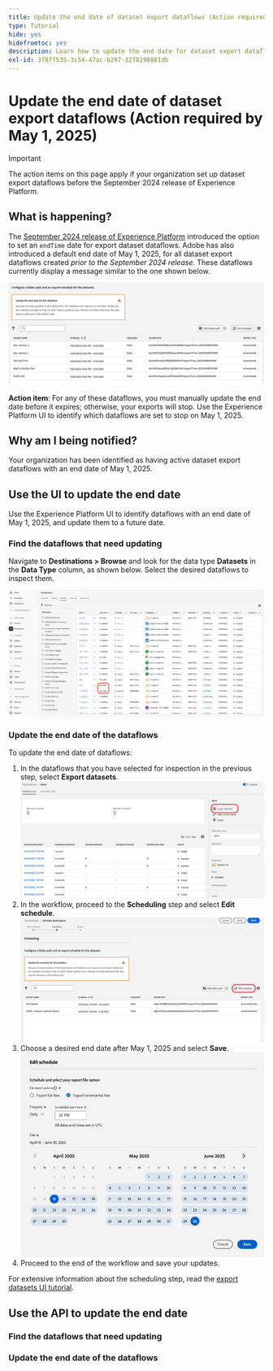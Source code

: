 ```yaml
---
title: Update the end date of dataset export dataflows (Action required by May 1, 2025)
type: Tutorial
hide: yes
hidefromtoc: yes
description: Learn how to update the end date for dataset export dataflows with a current end date of May 1, 2025.
exl-id: 3f8ff535-3c54-47ac-b297-32f8298881db
---
```

# Update the end date of dataset export dataflows (Action required by May 1, 2025)

>[!IMPORTANT]
>
>The action items on this page apply if your organization set up dataset export dataflows before the September 2024 release of Experience Platform.

## What is happening?

The [September 2024 release of Experience Platform](/help/release-notes/latest/latest.md#destinations) introduced the option to set an `endTime` date for export dataset dataflows. Adobe has also introduced a default end date of May 1, 2025, for all dataset export dataflows created *prior to the September 2024 release*. These dataflows currently display a message similar to the one shown below.

![UI notification about the need to update the end date of the export dataset dataflow.](/help/destinations/assets/ui/export-datasets/update-end-date.png)

**Action item**: For any of these dataflows, you must manually update the end date before it expires; otherwise, your exports will stop. Use the Experience Platform UI to identify which dataflows are set to stop on May 1, 2025.

## Why am I being notified?

Your organization has been identified as having active dataset export dataflows with an end date of May 1, 2025.

## Use the UI to update the end date

Use the Experience Platform UI to identify dataflows with an end date of May 1, 2025, and update them to a future date.

### Find the dataflows that need updating

Navigate to **Destinations > Browse** and look for the data type **Datasets** in the **Data Type** column, as shown below. Select the desired dataflows to inspect them.

![Dataset export dataflows highlighted in the Browse tab.](/help/destinations/assets/ui/export-datasets/view-dataset-dataflows.png)

### Update the end date of the dataflows

To update the end date of dataflows:

1. In the dataflows that you have selected for inspection in the previous step, select **Export datasets**.
  ![Export datasets control highlighted in the Browse tab.](/help/destinations/assets/ui/export-datasets/export-datasets-control-highlighted.png)
2. In the workflow, proceed to the **Scheduling** step and select **Edit schedule**. 
  ![Edit schedule control highlighted in the Scheduling step.](/help/destinations/assets/ui/export-datasets/edit-schedule-control-highlighted.png)
3. Choose a desired end date after May 1, 2025 and select **Save**.
  ![Select end date control highlighted in the Scheduling step.](/help/destinations/assets/ui/export-datasets/select-end-date.png)
4. Proceed to the end of the workflow and save your updates.

For extensive information about the scheduling step, read the [export datasets UI tutorial](/help/destinations/api/export-datasets.md#scheduling). 

## Use the API to update the end date

### Find the dataflows that need updating

### Update the end date of the dataflows
